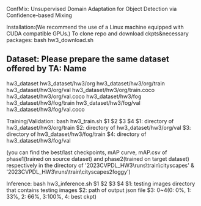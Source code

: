ConfMix: Unsupervised Domain Adaptation for Object Detection via Confidence-based Mixing

Installation:(We recommend the use of a Linux machine equipped with CUDA compatible GPUs.)
To clone repo and download ckpts&necessary packages:
bash hw3_download.sh

Dataset:
Please prepare the same dataset offered by TA:
Name
----
hw3_dataset
hw3_dataset/hw3/org
hw3_dataset/hw3/org/train
hw3_dataset/hw3/org/val
hw3_dataset/hw3/org/train.coco
hw3_dataset/hw3/org/val.coco
hw3_dataset/hw3/fog
hw3_dataset/hw3/fog/train
hw3_dataset/hw3/fog/val
hw3_dataset/hw3/fog/val.coco

Training/Validation: 
bash hw3_train.sh $1 $2 $3 $4
$1: directory of hw3_dataset/hw3/org/train
$2: directory of hw3_dataset/hw3/org/val
$3: directory of hw3_dataset/hw3/fog/train
$4: directory of hw3_dataset/hw3/fog/val

(you can find the best/last checkpoints, mAP curve, mAP.csv of phase1(trained on source dataset)
and phase2(trained on target dataset) respectively in the directory of 
'2023CVPDL_HW3\runs\train\cityscapes' & '2023CVPDL_HW3\runs\train\cityscapes2foggy')


Inference:
bash hw3_inference.sh $1 $2 $3 $4
$1: testing images directory that contains testing images
$2: path of output json file
$3: 0~4(0: 0%, 1: 33%, 2: 66%, 3:100%, 4: best ckpt)

